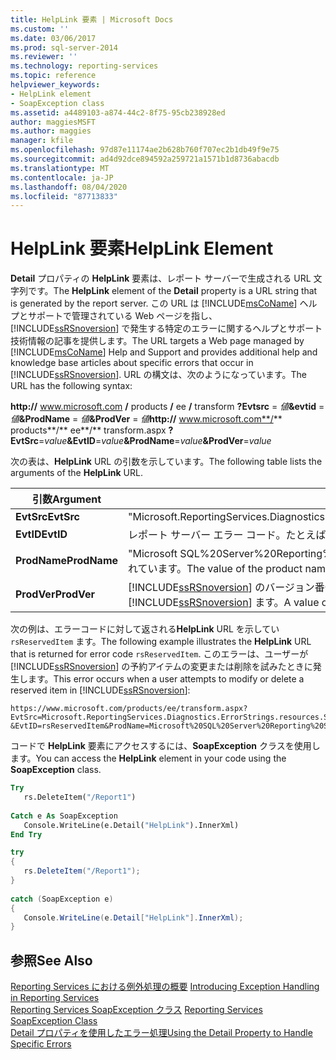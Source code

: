 ```yaml
---
title: HelpLink 要素 | Microsoft Docs
ms.custom: ''
ms.date: 03/06/2017
ms.prod: sql-server-2014
ms.reviewer: ''
ms.technology: reporting-services
ms.topic: reference
helpviewer_keywords:
- HelpLink element
- SoapException class
ms.assetid: a4489103-a874-44c2-8f75-95cb238928ed
author: maggiesMSFT
ms.author: maggies
manager: kfile
ms.openlocfilehash: 97d87e11174ae2b628b760f707ec2b1db49f9e75
ms.sourcegitcommit: ad4d92dce894592a259721a1571b1d8736abacdb
ms.translationtype: MT
ms.contentlocale: ja-JP
ms.lasthandoff: 08/04/2020
ms.locfileid: "87713833"
---
```

# <a name="helplink-element"></a><span data-ttu-id="4fc38-102">HelpLink 要素</span><span class="sxs-lookup"><span data-stu-id="4fc38-102">HelpLink Element</span></span>
  <span data-ttu-id="4fc38-103">**Detail** プロパティの **HelpLink** 要素は、レポート サーバーで生成される URL 文字列です。</span><span class="sxs-lookup"><span data-stu-id="4fc38-103">The **HelpLink** element of the **Detail** property is a URL string that is generated by the report server.</span></span> <span data-ttu-id="4fc38-104">この URL は [!INCLUDE[msCoName](../../../includes/msconame-md.md)] ヘルプとサポートで管理されている Web ページを指し、[!INCLUDE[ssRSnoversion](../../../includes/ssrsnoversion-md.md)] で発生する特定のエラーに関するヘルプとサポート技術情報の記事を提供します。</span><span class="sxs-lookup"><span data-stu-id="4fc38-104">The URL targets a Web page managed by [!INCLUDE[msCoName](../../../includes/msconame-md.md)] Help and Support and provides additional help and knowledge base articles about specific errors that occur in [!INCLUDE[ssRSnoversion](../../../includes/ssrsnoversion-md.md)].</span></span> <span data-ttu-id="4fc38-105">URL の構文は、次のようになっています。</span><span class="sxs-lookup"><span data-stu-id="4fc38-105">The URL has the following syntax:</span></span>  
  
 <span data-ttu-id="4fc38-106">**http://** www.microsoft.com **/** products **/** ee **/** transform **?Evtsrc** = _値_**&evtid** = _値_**&ProdName** = _値_**&ProdVer** = _値_</span><span class="sxs-lookup"><span data-stu-id="4fc38-106">**http://** www.microsoft.com**/** products**/** ee**/** transform.aspx **?EvtSrc**=_value_**&EvtID**=_value_**&ProdName**=_value_**&ProdVer**=_value_</span></span>  
  
 <span data-ttu-id="4fc38-107">次の表は、**HelpLink** URL の引数を示しています。</span><span class="sxs-lookup"><span data-stu-id="4fc38-107">The following table lists the arguments of the **HelpLink** URL.</span></span>  
  
|<span data-ttu-id="4fc38-108">引数</span><span class="sxs-lookup"><span data-stu-id="4fc38-108">Argument</span></span>|<span data-ttu-id="4fc38-109">値</span><span class="sxs-lookup"><span data-stu-id="4fc38-109">Value</span></span>|  
|--------------|-----------|  
|<span data-ttu-id="4fc38-110">**EvtSrc**</span><span class="sxs-lookup"><span data-stu-id="4fc38-110">**EvtSrc**</span></span>|<span data-ttu-id="4fc38-111">"Microsoft.ReportingServices.Diagnostics.ErrorStrings.resources.Strings"</span><span class="sxs-lookup"><span data-stu-id="4fc38-111">"Microsoft.ReportingServices.Diagnostics.ErrorStrings.resources.Strings"</span></span>|  
|<span data-ttu-id="4fc38-112">**EvtID**</span><span class="sxs-lookup"><span data-stu-id="4fc38-112">**EvtID**</span></span>|<span data-ttu-id="4fc38-113">レポート サーバー エラー コード。たとえば、rsReservedItem。</span><span class="sxs-lookup"><span data-stu-id="4fc38-113">The report server error code, for example, rsReservedItem.</span></span>|  
|<span data-ttu-id="4fc38-114">**ProdName**</span><span class="sxs-lookup"><span data-stu-id="4fc38-114">**ProdName**</span></span>|<span data-ttu-id="4fc38-115">"Microsoft SQL%20Server%20Reporting%20Services"。</span><span class="sxs-lookup"><span data-stu-id="4fc38-115">"Microsoft SQL%20Server%20Reporting%20Services".</span></span> <span data-ttu-id="4fc38-116">製品名の値は URL エンコードされています。</span><span class="sxs-lookup"><span data-stu-id="4fc38-116">The value of the product name is URL encoded.</span></span>|  
|<span data-ttu-id="4fc38-117">**ProdVer**</span><span class="sxs-lookup"><span data-stu-id="4fc38-117">**ProdVer**</span></span>|<span data-ttu-id="4fc38-118">[!INCLUDE[ssRSnoversion](../../../includes/ssrsnoversion-md.md)] のバージョン番号。</span><span class="sxs-lookup"><span data-stu-id="4fc38-118">The version number of [!INCLUDE[ssRSnoversion](../../../includes/ssrsnoversion-md.md)].</span></span> <span data-ttu-id="4fc38-119">値 "8.00" はを示し [!INCLUDE[ssVersion2000](../../../includes/ssversion2000-md.md)] [!INCLUDE[ssRSnoversion](../../../includes/ssrsnoversion-md.md)] ます。</span><span class="sxs-lookup"><span data-stu-id="4fc38-119">A value of "8.00" indicates [!INCLUDE[ssVersion2000](../../../includes/ssversion2000-md.md)] [!INCLUDE[ssRSnoversion](../../../includes/ssrsnoversion-md.md)].</span></span>|  
  
 <span data-ttu-id="4fc38-120">次の例は、エラーコードに対して返される**HelpLink** URL を示してい `rsReservedItem` ます。</span><span class="sxs-lookup"><span data-stu-id="4fc38-120">The following example illustrates the **HelpLink** URL that is returned for error code `rsReservedItem`.</span></span> <span data-ttu-id="4fc38-121">このエラーは、ユーザーが [!INCLUDE[ssRSnoversion](../../../includes/ssrsnoversion-md.md)] の予約アイテムの変更または削除を試みたときに発生します。</span><span class="sxs-lookup"><span data-stu-id="4fc38-121">This error occurs when a user attempts to modify or delete a reserved item in [!INCLUDE[ssRSnoversion](../../../includes/ssrsnoversion-md.md)]:</span></span>  
  
```  
https://www.microsoft.com/products/ee/transform.aspx?  
EvtSrc=Microsoft.ReportingServices.Diagnostics.ErrorStrings.resources.Strings  
&EvtID=rsReservedItem&ProdName=Microsoft%20SQL%20Server%20Reporting%20Services&ProdVer=8.00  
```  
  
 <span data-ttu-id="4fc38-122">コードで **HelpLink** 要素にアクセスするには、**SoapException** クラスを使用します。</span><span class="sxs-lookup"><span data-stu-id="4fc38-122">You can access the **HelpLink** element in your code using the **SoapException** class.</span></span>  
  
```vb  
Try  
   rs.DeleteItem("/Report1")  
  
Catch e As SoapException  
   Console.WriteLine(e.Detail("HelpLink").InnerXml)  
End Try  
```  
  
```csharp  
try  
{  
   rs.DeleteItem("/Report1");  
}  
  
catch (SoapException e)  
{  
   Console.WriteLine(e.Detail["HelpLink"].InnerXml);  
}  
```  
  
## <a name="see-also"></a><span data-ttu-id="4fc38-123">参照</span><span class="sxs-lookup"><span data-stu-id="4fc38-123">See Also</span></span>  
 <span data-ttu-id="4fc38-124">[Reporting Services における例外処理の概要](../introducing-exception-handling-in-reporting-services.md) </span><span class="sxs-lookup"><span data-stu-id="4fc38-124">[Introducing Exception Handling in Reporting Services](../introducing-exception-handling-in-reporting-services.md) </span></span>  
 <span data-ttu-id="4fc38-125">[Reporting Services SoapException クラス](reporting-services-soapexception-class.md) </span><span class="sxs-lookup"><span data-stu-id="4fc38-125">[Reporting Services SoapException Class](reporting-services-soapexception-class.md) </span></span>  
 [<span data-ttu-id="4fc38-126">Detail プロパティを使用したエラー処理</span><span class="sxs-lookup"><span data-stu-id="4fc38-126">Using the Detail Property to Handle Specific Errors</span></span>](../best-practices/using-the-detail-property-to-handle-specific-errors.md)  
  
  
